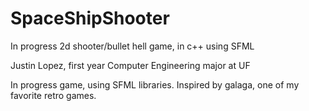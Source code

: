 # SpaceShipShooter
In progress 2d shooter/bullet hell game, in c++ using SFML

Justin Lopez, first year Computer Engineering major at UF

In progress game, using SFML libraries. Inspired by galaga, one of my favorite retro games. 
